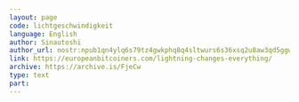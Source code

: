 ```yaml
---
layout: page
code: lichtgeschwindigkeit
language: English
author: Sinautoshi
author_url: nostr:npub1qn4ylq6s79tz4gwkphq8q4sltwurs6s36xsq2u8aw3qd5ggwzufsw3s3yz
link: https://europeanbitcoiners.com/lightning-changes-everything/
archive: https://archive.is/FjeCw
type: text
part: 
---
```

